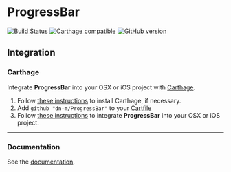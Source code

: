 # ProgressBar

[![Build Status](https://travis-ci.org/dn-m/DictionaryTools.svg?branch=master)](https://travis-ci.org/dn-m/ProgressBar)
[![Carthage compatible](https://img.shields.io/badge/Carthage-compatible-4BC51D.svg?style=flat)](https://github.com/Carthage/Carthage) 
[![GitHub version](https://badge.fury.io/gh/dn-m%2FDictionaryTools.svg)](https://badge.fury.io/gh/dn-m%2FProgressBar)

<a name="integration"></a>
## Integration

### Carthage
Integrate **ProgressBar** into your OSX or iOS project with [Carthage](https://github.com/Carthage/Carthage).

1. Follow [these instructions](https://github.com/Carthage/Carthage#installing-carthage) to install Carthage, if necessary.
2. Add `github "dn-m/ProgressBar"` to your [Cartfile](https://github.com/Carthage/Carthage/blob/master/Documentation/Artifacts.md#cartfile)
3. Follow [these instructions](https://github.com/Carthage/Carthage#adding-frameworks-to-an-application) to integrate **ProgressBar** into your OSX or iOS project.

***

### Documentation

See the [documentation](http://dn-m.github.io/ProgressBar/).
